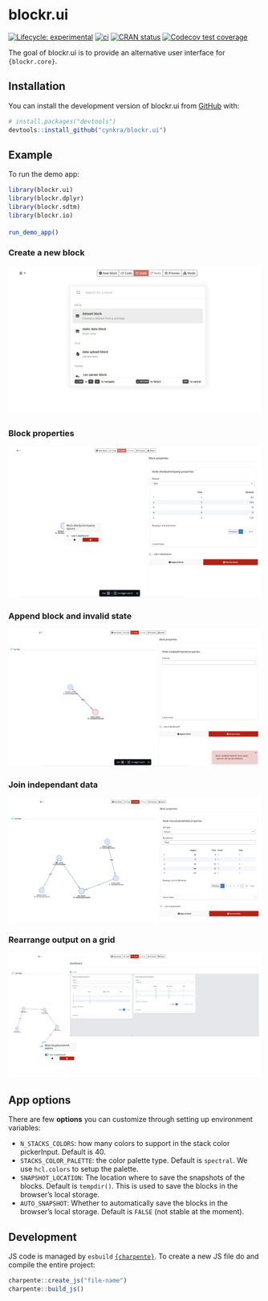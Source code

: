 
<!-- README.md is generated from README.Rmd. Please edit that file -->

# blockr.ui

<!-- badges: start -->

[![Lifecycle:
experimental](https://img.shields.io/badge/lifecycle-experimental-orange.svg)](https://lifecycle.r-lib.org/articles/stages.html#experimental)
[![ci](https://github.com/cynkra/blockr.ui/actions/workflows/ci.yml/badge.svg)](https://github.com/cynkra/blockr.ui/actions/workflows/ci.yml)
[![CRAN
status](https://www.r-pkg.org/badges/version/blockr.ui)](https://CRAN.R-project.org/package=blockr.ui)
[![Codecov test
coverage](https://codecov.io/gh/cynkra/blockr.ui/graph/badge.svg)](https://app.codecov.io/gh/cynkra/blockr.ui)
<!-- badges: end -->

The goal of blockr.ui is to provide an alternative user interface for
`{blockr.core}`.

## Installation

You can install the development version of blockr.ui from
[GitHub](https://github.com/) with:

``` r
# install.packages("devtools")
devtools::install_github("cynkra/blockr.ui")
```

## Example

To run the demo app:

``` r
library(blockr.ui)
library(blockr.dplyr)
library(blockr.sdtm)
library(blockr.io)

run_demo_app()
```

### Create a new block

![](./man/figures/blockr-new.png)

### Block properties

![](./man/figures/blockr-properties.png)

### Append block and invalid state

![](./man/figures/blockr-invalid.png)

### Join independant data

![](./man/figures/blockr-join.png)

### Rearrange output on a grid

![](./man/figures/blockr-dashboard.png)

## App options

There are few **options** you can customize through setting up
environment variables:

- `N_STACKS_COLORS`: how many colors to support in the stack color
  pickerInput. Default is 40.
- `STACKS_COLOR_PALETTE`: the color palette type. Default is `spectral`.
  We use `hcl.colors` to setup the palette.
- `SNAPSHOT_LOCATION`: The location where to save the snapshots of the
  blocks. Default is `tempdir()`. This is used to save the blocks in the
  browser’s local storage.
- `AUTO_SNAPSHOT`: Whether to automatically save the blocks in the
  browser’s local storage. Default is `FALSE` (not stable at the
  moment).

## Development

JS code is managed by `esbuild`
[`{charpente}`](https://github.com/RinteRface/charpente?tab=readme-ov-file#using-esbuild-and-mocha).
To create a new JS file do and compile the entire project:

``` r
charpente::create_js("file-name")
charpente::build_js()
```
